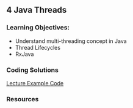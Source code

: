 ## 4 Java Threads
### Learning Objectives:
- Understand multi-threading concept in Java
- Thread Lifecycles
- RxJava

### Coding Solutions

[Lecture Example Code](https://github.com/leonardo1710/ThreadsExample)

### Resources
